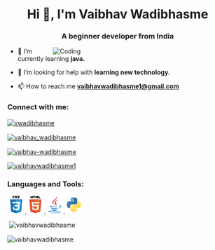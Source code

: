 <h1 align="center">Hi 👋, I'm Vaibhav Wadibhasme</h1>
<h3 align="center">A beginner developer from India</h3>
<img align="right" alt="Coding" width="400" src="https://cdn.dribbble.com/users/1162077/screenshots/3848914/programmer.gif">

- 🌱 I’m currently learning **java.**

- 🤝 I’m looking for help with **learning new technology.**

- 📫 How to reach me **vaibhavwadibhasme1@gmail.com**

<h3 align="left">Connect with me:</h3>
<p align="left">
<a href="https://twitter.com/vwadibhasme" target="blank"><img align="center" src="https://raw.githubusercontent.com/rahuldkjain/github-profile-readme-generator/master/src/images/icons/Social/twitter.svg" alt="vwadibhasme" height="30" width="40" /></a>

<a href="https://instagram.com/vaibhav_wadibhasme" target="blank"><img align="center" src="https://raw.githubusercontent.com/rahuldkjain/github-profile-readme-generator/master/src/images/icons/Social/instagram.svg" alt="vaibhav_wadibhasme" height="30" width="40" /></a>

<a href="https://linkedin.com/in/vaibhav-wadibhasme" target="blank"><img align="center" src="https://raw.githubusercontent.com/rahuldkjain/github-profile-readme-generator/master/src/images/icons/Social/linked-in-alt.svg" alt="vaibhav-wadibhasme" height="30" width="40" /></a>

<a href="https://www.leetcode.com/vaibhavwadibhasme1" target="blank"><img align="center" src="https://raw.githubusercontent.com/rahuldkjain/github-profile-readme-generator/master/src/images/icons/Social/leet-code.svg" alt="vaibhavwadibhasme1" height="30" width="40" /></a>
</p>

<h3 align="left">Languages and Tools:</h3>
<p align="left"> <a href="https://www.w3schools.com/css/" target="_blank" rel="noreferrer"> <img src="https://raw.githubusercontent.com/devicons/devicon/master/icons/css3/css3-original-wordmark.svg" alt="css3" width="40" height="40"/> </a> <a href="https://www.w3.org/html/" target="_blank" rel="noreferrer"> <img src="https://raw.githubusercontent.com/devicons/devicon/master/icons/html5/html5-original-wordmark.svg" alt="html5" width="40" height="40"/> </a> <a href="https://www.java.com" target="_blank" rel="noreferrer"> <img src="https://raw.githubusercontent.com/devicons/devicon/master/icons/java/java-original.svg" alt="java" width="40" height="40"/> </a> <a href="https://www.python.org" target="_blank" rel="noreferrer"> <img src="https://raw.githubusercontent.com/devicons/devicon/master/icons/python/python-original.svg" alt="python" width="40" height="40"/> </a> </p>

<p>&nbsp;<img align="center" src="https://github-readme-stats.vercel.app/api?username=vaibhavwadibhasme&show_icons=true&locale=en" alt="vaibhavwadibhasme" /></p>

<p><img align="center" src="https://github-readme-streak-stats.herokuapp.com/?user=vaibhavwadibhasme&" alt="vaibhavwadibhasme" /></p>
